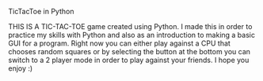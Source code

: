 
TicTacToe in Python

THIS IS A TIC-TAC-TOE game created using Python. I made this in order to practice my skills with 
Python and also as an introduction to making a basic GUI for a program. Right now you can either play
against a CPU that chooses random squares or by selecting the button at the bottom you can switch to a 2 
player mode in order to play against your friends. I hope you enjoy :)
